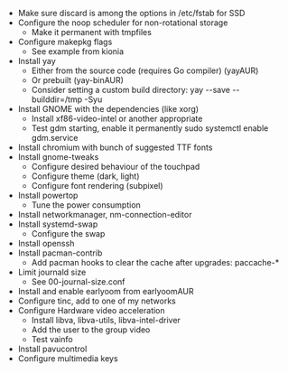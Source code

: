 - Make sure discard is among the options in /etc/fstab for SSD
- Configure the noop scheduler for non-rotational storage
    - Make it permanent with tmpfiles
- Configure makepkg flags
    - See example from kionia
- Install yay
    - Either from the source code (requires Go compiler) (yayAUR)
    - Or prebuilt (yay-binAUR)
    - Consider setting a custom build directory: yay --save --builddir=/tmp -Syu
- Install GNOME with the dependencies (like xorg)
    - Install xf86-video-intel or another appropriate
    - Test gdm starting, enable it permanently sudo systemctl enable gdm.service
- Install chromium with bunch of suggested TTF fonts
- Install gnome-tweaks
    - Configure desired behaviour of the touchpad
    - Configure theme (dark, light)
    - Configure font rendering (subpixel)
- Install powertop
    - Tune the power consumption
- Install networkmanager, nm-connection-editor
- Install systemd-swap
    - Configure the swap
- Install openssh
- Install pacman-contrib
    - Add pacman hooks to clear the cache after upgrades: paccache-*
- Limit journald size
    - See 00-journal-size.conf
- Install and enable earlyoom from earlyoomAUR
- Configure tinc, add to one of my networks
- Configure Hardware video acceleration
    - Install libva, libva-utils, libva-intel-driver
    - Add the user to the group video
    - Test vainfo
- Install pavucontrol
- Configure multimedia keys
